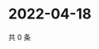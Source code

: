 # 2022-04-18

共 0 条

<!-- BEGIN WEIBO -->
<!-- 最后更新时间 Mon Apr 18 2022 22:14:27 GMT+0800 (China Standard Time) -->

<!-- END WEIBO -->
